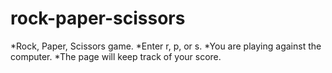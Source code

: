 # rock-paper-scissors
  *Rock, Paper, Scissors game.
  *Enter r, p, or s.
  *You are playing against the computer.
  *The page will keep track of your score.
